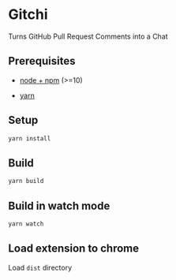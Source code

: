 # Gitchi

Turns GitHub Pull Request Comments into a Chat

## Prerequisites

- [node + npm](https://nodejs.org/) (>=10)

- [yarn](https://yarnpkg.com/en/)

## Setup

```bash
yarn install
```

## Build

```bash
yarn build
```

## Build in watch mode

```bash
yarn watch
```

## Load extension to chrome

Load `dist` directory
